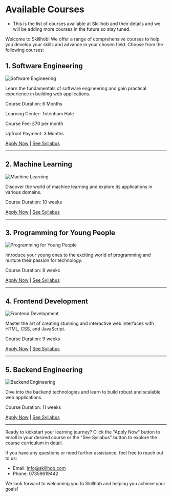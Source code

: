 # Available Courses

- This is the list of courses available at Skillhob and their details and we will be adding more courses in the future so stay tuned.



Welcome to Skillhob! We offer a range of comprehensive courses to help you develop your skills and advance in your chosen field. Choose from the following courses:

## 1. Software Engineering

![Software Engineering](https://skillhob.com/images/software_engineering.jpg)

Learn the fundamentals of software engineering and gain practical experience in building web applications.

Course Duration: 6 Months

Learning Center: Totenham Hale 

Course Fee: £70 per month

Upfront Payment: 3 Months


[Apply Now](#) | [See Syllabus](/documents/courseoveriview/sofwtare_engineering.pdf)

---

## 2. Machine Learning

![Machine Learning](https://skillhob.com/images/machine_learning.jpg)

Discover the world of machine learning and explore its applications in various domains.

Course Duration: 10 weeks

[Apply Now](#) | [See Syllabus](/documents/courseoveriview/machine_learning.pdf)

---

## 3. Programming for Young People

![Programming for Young People](https://skillhob.com/images/programming_for_young_people.jpg)

Introduce your young ones to the exciting world of programming and nurture their passion for technology.

Course Duration: 8 weeks

[Apply Now](#) | [See Syllabus](/documents/courseoveriview/ProgrammingforYoungMinds.pdf)

---

## 4. Frontend Development

![Frontend Development](https://skillhob.com/images/frontend_development.jpg)

Master the art of creating stunning and interactive web interfaces with HTML, CSS, and JavaScript.

Course Duration: 9 weeks

[Apply Now](#) | [See Syllabus](/documents/courseoveriview/FrontendDevelopment.pdf)

---

## 5. Backend Engineering

![Backend Engineering](https://skillhob.com/images/backend_engineering.jpg)

Dive into the backend technologies and learn to build robust and scalable web applications.

Course Duration: 11 weeks

[Apply Now](#) | [See Syllabus](/documents/courseoveriview/backendengineer.pdf)

---

Ready to kickstart your learning journey? Click the "Apply Now" button to enroll in your desired course or the "See Syllabus" button to explore the course curriculum in detail.

If you have any questions or need further assistance, feel free to reach out to us:

- Email: info@skillhob.com
- Phone: 07359619442

We look forward to welcoming you to Skillhob and helping you achieve your goals!

